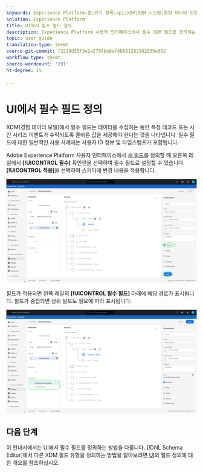 ```yaml
---
keywords: Experience Platform;홈;인기 항목;api;XDM;XDM 시스템;경험 데이터 모델;ui;작업 영역;필수;필드;home;popular topics;api;XDM system;experience data model;ui;workspace;required;field;
solution: Experience Platform
title: UI에서 필수 필드 정의
description: Experience Platform 사용자 인터페이스에서 필수 XDM 필드를 정의하는 방법을 알아봅니다.
topic: user guide
translation-type: tm+mt
source-git-commit: f2238d35f3e2a279fbe8ef8b581282102039e932
workflow-type: tm+mt
source-wordcount: '191'
ht-degree: 1%

---
```



# UI에서 필수 필드 정의

XDM(경험 데이터 모델)에서 필수 필드는 데이터를 수집하는 동안 특정 레코드 또는 시간 시리즈 이벤트가 수락되도록 올바른 값을 제공해야 한다는 것을 나타냅니다. 필수 필드에 대한 일반적인 사용 사례에는 사용자 ID 정보 및 타임스탬프가 포함됩니다.

Adobe Experience Platform 사용자 인터페이스에서 [새 필드](./overview.md#define)를 정의할 때 오른쪽 레일에서 **[!UICONTROL 필수]** 확인란을 선택하여 필수 필드로 설정할 수 있습니다. **[!UICONTROL 적용]**&#x200B;을 선택하여 스키마에 변경 내용을 적용합니다.

![](../../images/ui/fields/special/required.png)

필드가 적용되면 왼쪽 레일의 **[!UICONTROL 필수 필드]** 아래에 해당 경로가 표시됩니다. 필드가 중첩되면 상위 필드도 필요에 따라 표시됩니다.

![](../../images/ui/fields/special/required-applied.png)

## 다음 단계

이 안내서에서는 UI에서 필수 필드를 정의하는 방법을 다룹니다. [!DNL Schema Editor]에서 다른 XDM 필드 유형을 정의하는 방법을 알아보려면 [UI](./overview.md#special)의 필드 정의에 대한 개요를 참조하십시오.